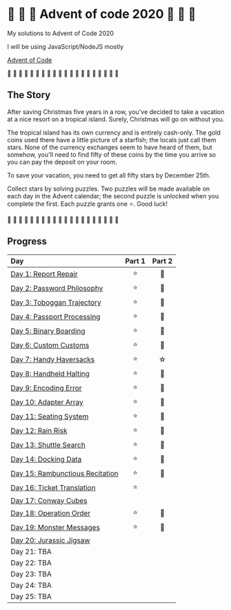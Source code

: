 # 🎄 🎅 🎄 Advent of code 2020 🎄 🎅 🎄

My solutions to Advent of Code 2020

I will be using JavaScript/NodeJS mostly

[Advent of Code](https://adventofcode.com/2020)

🎄 🎄 🎄 🎄 🎄 🎄 🎄 🎄 🎄 🎄 🎄 🎄 🎄 🎄 🎄 🎄 🎄 🎄 🎄 🎄

## The Story

After saving Christmas five years in a row, you've decided to take a vacation at a nice resort on a tropical island. Surely, Christmas will go on without you.

The tropical island has its own currency and is entirely cash-only. The gold coins used there have a little picture of a starfish; the locals just call them stars. None of the currency exchanges seem to have heard of them, but somehow, you'll need to find fifty of these coins by the time you arrive so you can pay the deposit on your room.

To save your vacation, you need to get all fifty stars by December 25th.

Collect stars by solving puzzles. Two puzzles will be made available on each day in the Advent calendar; the second puzzle is unlocked when you complete the first. Each puzzle grants one ⭐. Good luck!

🎄 🎄 🎄 🎄 🎄 🎄 🎄 🎄 🎄 🎄 🎄 🎄 🎄 🎄 🎄 🎄 🎄 🎄 🎄 🎄

## Progress

| Day                                                    | Part 1 | Part 2 |
| :----------------------------------------------------- | :----: | :----: |
| [Day 1: Report Repair](src/01/summary.md#readme)       |   ⭐   |   🌟   |
| [Day 2: Password Philosophy](src/02/summary.md#readme) |   ⭐   |   🌟   |
| [Day 3: Toboggan Trajectory](src/03/summary.md#readme) |   ⭐   |   🌟   |
| [Day 4: Passport Processing](src/04/summary.md)        |   ⭐   |   🌟   |
| [Day 5: Binary Boarding](src/05/summary.md)            |   ⭐   |   🌟   |
| [Day 6: Custom Customs](src/06/summary.md)             |   ⭐   |   🌟   |
| [Day 7: Handy Haversacks](src/07/summary.md)           |   ⭐   |   ☆    |
| [Day 8: Handheld Halting](src/08/summary.md)           |   ⭐   |   🌟   |
| [Day 9: Encoding Error](src/09/summary.md)             |   ⭐   |   🌟   |
| [Day 10: Adapter Array](src/10/summary.md)             |   ⭐   |   🌟   |
| [Day 11: Seating System ](src/11/summary.md)           |   ⭐   |   🌟   |
| [Day 12: Rain Risk](src/12/summary.md)                 |   ⭐   |   🌟   |
| [Day 13: Shuttle Search](src/13/summary.md)            |   ⭐   |   🌟   |
| [Day 14: Docking Data](src/14/summary.md)              |   ⭐   |   🌟   |
| [Day 15: Rambunctious Recitation](src/15/summary.md)   |   ⭐   |   🌟   |
| [Day 16: Ticket Translation](src/16/summary.md)        |   ⭐   |        |
| [Day 17: Conway Cubes](src/17/summary.md)              |        |        |
| [Day 18: Operation Order](src/18/summary.md)           |   ⭐   |   🌟   |
| [Day 19: Monster Messages](src/19/summary.md)          |   ⭐   |   🌟   |
| [Day 20: Jurassic Jigsaw](src/20/summary.md)           |        |        |
| Day 21: TBA                                            |        |        |
| Day 22: TBA                                            |        |        |
| Day 23: TBA                                            |        |        |
| Day 24: TBA                                            |        |        |
| Day 25: TBA                                            |        |        |

